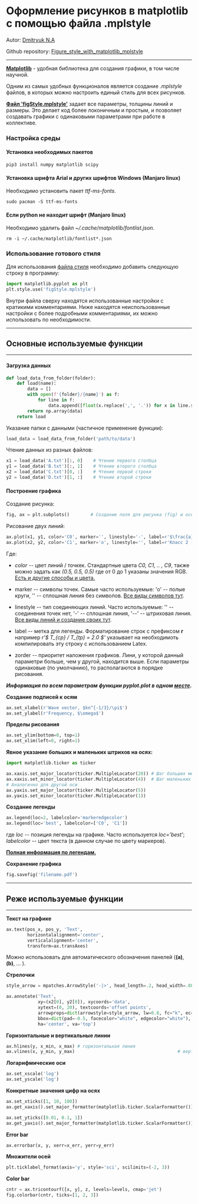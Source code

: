 # Оформление рисунков в matplotlib с помощью файла .mplstyle

Autor: [Dmitryuk N.A](https://github.com/NikitaDmitryuk)

Github repository: [Figure_style_with_matplotlib_mplstyle](https://github.com/NikitaDmitryuk/Figure_style_with_matplotlib_mplstyle)

---

[**Matplotlib**](https://matplotlib.org/stable/index.html#) - удобная библиотека для создания графики, в том числе научной.

Одним из самых удобных функционалов является создание *.mplstyle* файлов, в которых можно настроить единый стиль для всех рисунков.

[**Файл 'figStyle.mplstyle'**](https://github.com/NikitaDmitryuk/Figure_style_with_matplotlib_mplstyle/blob/main/figStyle.mplstyle) задает все параметры, толщины линий и размеры. Это делает код более локоничным и простым, и позволяет создавать графики с одинаковыми параметрами при работе в коллективе.

### Настройка среды

#### Установка необходимых пакетов

```shell
pip3 install numpy matplotlib scipy
```

#### Установка шрифта Arial и других шрифтов Windows (Manjaro linux)

Необходимо установить пакет *ttf-ms-fonts*.

```shell
sudo pacman -S ttf-ms-fonts
```

#### Если python не находит шрифт (Manjaro linux)

Необходимо удалить файл *~/.cache/matplotlib/fontlist.json*.

```shell
rm -i ~/.cache/matplotlib/fontlist*.json
```


### Использование готового стиля

Для использования [файла стиля](https://github.com/NikitaDmitryuk/Figure_style_with_matplotlib_mplstyle/blob/main/figStyle.mplstyle) необходимо добавить следующую строку в программу:

```python
import matplotlib.pyplot as plt
plt.style.use('figStyle.mplstyle')
```

Внутри файла сверху находятся использованные настройки с кратикими комментариями.
Ниже находятся неиспользованные настройки с более подробными комментариями, их можно использовать по необходимости.

---

## Основные используемые функции

---

#### Загрузка данных


```python
def load_data_from_folder(folder):
    def load(name):
        data = []
        with open(f'{folder}/{name}') as f:
            for line in f:
                data.append([float(x.replace(',', '.')) for x in line.split()])
        return np.array(data)
    return load
```

Указание папки с данными (частичное применение функции):

```python
load_data = load_data_from_folder('path/to/data')
```

Чтение данных из разных файлов:

```python
x1 = load_data('A.txt')[:, 0]    # Чтение первого столбца
y1 = load_data('B.txt')[:, 1]    # Чтение второго столбца
x2 = load_data('C.txt')[0, :]    # Чтение первой строки
y2 = load_data('D.txt')[1, :]    # Чтение второй строки
```

#### Построение графика

Cоздание рисунка:

```python
fig, ax = plt.subplots()        # Создание поля для рисунка (fig) и осей (ax)
```

Рисование двух линий:

```python
ax.plot(x1, y1, color='C0', marker='', linestyle='-', label=r'$\frac{a}{b}$')
ax.plot(x2, y2, color='C1', marker='o', linestyle='', label=r'Класс 2 (канал B)', zorder=2)
```

Где:

+ *color* -- цвет линий / точкек. Стандартные цвета *C0, C1, .. , C9*, также можно задать как *(0.5, 0.5, 0.5)* где от 0 до 1 указаны значения RGB. [Eсть и другие способы и цвета.](https://matplotlib.org/stable/users/dflt_style_changes.html)

+ marker -- символы точек. Самые часто используемые: 'o' -- полые круги, '' -- сплошная линия без символов. [Все виды символов тут](https://matplotlib.org/stable/api/markers_api.html).

+ linestyle -- тип соединяющих линий. Часто используемые: '' -- соединения точек нет, '\-' -- сплошная линия, '\-\-' -- штриховая линия. [Все виды линий и создание своих тут](https://matplotlib.org/stable/gallery/lines_bars_and_markers/linestyles.html).

+ label -- метка для легенды. Форматирование строк c префиксом **r** например *r'$ T_{cp} / T_{tp} = 2.0 $'* указывает на необходимоть компилировать эту строку с использованием Latex.

+ zorder -- приоритет наложения графиков. Лини, у которой данный параметри больше, чем у другой, находится выше. Если параметры одинаковые (по умолчанию), то располагаются в порядке рисования.

***Информация по всем параметрам функции *pyplot.plot* в одном [месте](https://matplotlib.org/stable/api/_as_gen/matplotlib.pyplot.plot.html).***


**Создание подписей к осям**

```python
ax.set_xlabel(r'Wave vector, $kn^{-1/3}/\pi$')
ax.set_ylabel(r'Frequency, $\omega$')
```

**Пределы рисования**

```python
ax.set_ylim(bottom=0, top=1)
ax.set_xlim(left=0, right=1)
```

**Явное указание больших и маленьких штрихов на осях:**

```python
import matplotlib.ticker as ticker

ax.xaxis.set_major_locator(ticker.MultipleLocator(20)) # Шаг больших меток
ax.xaxis.set_minor_locator(ticker.MultipleLocator(4))  # Шаг маленьких меток
# Аналогично для другой оси
ax.yaxis.set_major_locator(ticker.MultipleLocator(5))
ax.yaxis.set_minor_locator(ticker.MultipleLocator(1))
```

**Создание легенды**

```python
ax.legend(loc=2, labelcolor='markeredgecolor')
ax.legend(loc='best', labelcolor=['C0', 'C1'])
```

где *loc* -- позиция легенды на графике. Часто используется *loc='best'*; *labelcolor* -- цвет текста (в данном случае по цвету маркеров).

[**Полная информация по легендам.**](https://matplotlib.org/stable/api/_as_gen/matplotlib.pyplot.legend.html)

**Сохранение графика**

```python
fig.savefig('filename.pdf')
```


---

## Реже используемые функции

---

**Текст на графике**

```python
ax.text(pos_x, pos_y, 'Text',
        horizontalalignment='center',
        verticalalignment='center',
        transform=ax.transAxes)
```

Можно использовать для автоматического обозначения панелей (**(a)**, **(b)**, ... ).


**Стрелочки**

```python
style_arrow = mpatches.ArrowStyle('-|>', head_length=.2, head_width=.08)

ax.annotate('Text',
            xy=(x2[0], y2[0]), xycoords='data',
            xytext=(0, 20), textcoords='offset points',
            arrowprops=dict(arrowstyle=style_arrow, lw=0.8, fc="k", ec="k"),
            bbox=dict(pad=-0.5, facecolor="white", edgecolor="white"),
            ha='center', va='top')
```

**Горизонтальные и вертикальные линии**

```python
ax.hlines(y, x_min, x_max) # горизонтальная линия
ax.vlines(x, y_min, y_max)                                       # вертикальные линии
```

**Логарифмические оси**

```python
ax.set_xscale('log')
ax.set_yscale('log')
```

**Конкретные значения цифр на осях**

```python
ax.set_xticks([1, 10, 100])
ax.get_xaxis().set_major_formatter(matplotlib.ticker.ScalarFormatter())

ax.set_yticks([0.01, 0.1, 1])
ax.get_yaxis().set_major_formatter(matplotlib.ticker.ScalarFormatter())
```

**Error bar**

```python
ax.errorbar(x, y, xerr=x_err, yerr=y_err)
```

**Множители осей**

```python
plt.ticklabel_format(axis='y', style='sci', scilimits=(-2, 3))
```

**Color bar**

```python
cntr = ax.tricontourf([x, y], z, levels=levels, cmap='jet')
fig.colorbar(cntr, ticks=[1, 2, 3])
```
